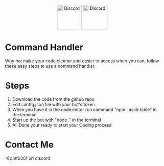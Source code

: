 <div align="center">
  <a href="https://discord.gg/sMQwBnm">
    <img src="https://user-images.githubusercontent.com/59381835/92191514-d649ad80-ee18-11ea-9bc4-e95c7a122a99.png" alt="Discord" width="80"/>
  <a href = "https://www.youtube.com/channel/UCF_2-R1b6gKMUKWwBVz3zuQ">
    <img src="https://user-images.githubusercontent.com/59381835/92191346-676c5480-ee18-11ea-8240-e416eb1a5b5d.png" alt="Discord" width="80"/>
  </a>
</div>


# Command Handler
Why not make your code cleaner and easier to access when you can, follow these easy steps to use a command handler.

# Steps
1. Download the code from the github repo
2. Edit config.json file with your bot's token
3. When you have it in the code editor run command "npm i ascii-table" in the terminal.
4. Start up the bot with "node ." in the terminal
5. All Done your ready to start your Coding process!

# Contact Me
-8pn#0001 on discord